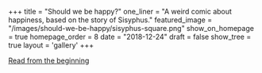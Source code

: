+++
title = "Should we be happy?"
one_liner = "A weird comic about happiness, based on the story of Sisyphus."
featured_image = "/images/should-we-be-happy/sisyphus-square.png"
show_on_homepage = true
homepage_order = 8
date = "2018-12-24"
draft = false
show_tree = true
layout = 'gallery'
+++

<a class="btn btn-outline-dark" href="001">Read from the beginning</a>